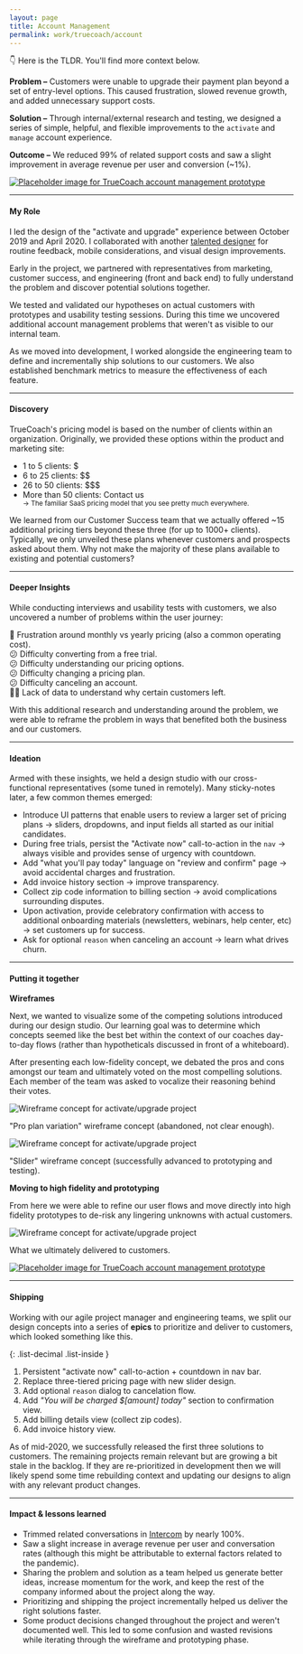 ```yaml
---
layout: page
title: Account Management
permalink: work/truecoach/account
---
```


:point_down: Here is the TLDR. You'll find more context below.

**Problem –** Customers were unable to upgrade their payment plan beyond a set of entry-level options. This caused frustration, slowed revenue growth, and added unnecessary support costs.

**Solution –** Through internal/external research and testing, we designed a series of simple, helpful, and flexible improvements to the `activate` and `manage` account experience.

**Outcome –** We reduced 99% of related support costs and saw a slight improvement in average revenue per user and conversion (~1%).

<a class="mb-16" href="https://www.figma.com/proto/WwEFrpYyYurKdCNAI3zBpB/Activate-and-Upgrade-Copy?node-id=1%3A43&viewport=537%2C376%2C0.03125930204987526&scaling=min-zoom" target="_blank">
  <img class="rounded-2xl shadow-md transition duration-200 ease-in-out transform hover:shadow-lg brighten-5" src="https://user-images.githubusercontent.com/178044/96373580-b6511d80-112a-11eb-9bce-1597d7ad6630.png" alt="Placeholder image for TrueCoach account management prototype" />
</a>

---

#### My Role

I led the design of the "activate and upgrade" experience between October 2019 and April 2020. I collaborated with another <a href="http://twitter.com/joeymurdah" class="link--highlight" target="_blank">talented designer</a> for routine feedback, mobile considerations, and visual design improvements.

Early in the project, we partnered with representatives from marketing, customer success, and engineering (front and back end) to fully understand the problem and discover potential solutions together.

We tested and validated our hypotheses on actual customers with prototypes and usability testing sessions. During this time we uncovered additional account management problems that weren't as visible to our internal team.

As we moved into development, I worked alongside the engineering team to define and incrementally ship solutions to our customers. We also established benchmark metrics to measure the effectiveness of each feature.

---

#### Discovery

TrueCoach's pricing model is based on the number of clients within an organization. Originally, we provided these options within the product and marketing site:

<div class="bg-gray-100 dark:bg-gray-900 rounded-lg p-6">
  <ul class="list-disc list-inside">
    <li><span class="font-bold">1 to 5 clients</span>: $</li>
    <li><span class="font-bold">6 to 25 clients</span>: $$</li>
    <li><span class="font-bold">26 to 50 clients</span>: $$$</li>
    <li class="mb-3"><span class="font-bold">More than 50 clients</span>: Contact us</li>
    <small>-> The familiar SaaS pricing model that you see pretty much everywhere.</small>
  </ul>
</div>

We learned from our Customer Success team that we actually offered ~15 additional pricing tiers beyond these three (for up to 1000+ clients). Typically, we only unveiled these plans whenever customers and prospects asked about them. Why not make the majority of these plans available to existing and potential customers?

---

#### Deeper Insights

While conducting interviews and usability tests with customers, we also uncovered a number of problems within the user journey:

🤔 Frustration around monthly vs yearly pricing (also a common operating cost).<br>
😕 Difficulty converting from a free trial.<br>
😕 Difficulty understanding our pricing options.<br>
😕 Difficulty changing a pricing plan.<br>
😕 Difficulty canceling an account.<br>
🤷‍♀️ Lack of data to understand why certain customers left.

With this additional research and understanding around the problem, we were able to reframe the problem in ways that benefited both the business and our customers.

---

#### Ideation

Armed with these insights, we held a design studio with our cross-functional representatives (some tuned in remotely). Many sticky-notes later, a few common themes emerged:

- Introduce UI patterns that enable users to review a larger set of pricing plans -> sliders, dropdowns, and input fields all started as our initial candidates.
- During free trials, persist the "Activate now" call-to-action in the `nav` -> always visible and provides sense of urgency with countdown.
- Add "what you'll pay today" language on "review and confirm" page -> avoid accidental charges and frustration.
- Add invoice history section -> improve transparency.
- Collect zip code information to billing section -> avoid complications surrounding disputes.
- Upon activation, provide celebratory confirmation with access to additional onboarding materials (newsletters, webinars, help center, etc) -> set customers up for success.
- Ask for optional `reason` when canceling an account -> learn what drives churn.

---

#### Putting it together

**Wireframes**

Next, we wanted to visualize some of the competing solutions introduced during our design studio. Our learning goal was to determine which concepts seemed like the best bet within the context of our coaches day-to-day flows (rather than hypotheticals discussed in front of a whiteboard).

After presenting each low-fidelity concept, we debated the pros and cons amongst our team and ultimately voted on the most compelling solutions. Each member of the team was asked to vocalize their reasoning behind their votes.

<div class="mb-16 mt-12">
  <img class="shadow-lg border border-gray-200" src="https://user-images.githubusercontent.com/178044/97215018-8c7ea300-1789-11eb-9617-137ae2b84ed8.png" alt="Wireframe concept for activate/upgrade project">
  <p class="text-sm italic text-center">"Pro plan variation" wireframe concept (abandoned, not clear enough).</p>
</div>

<div class="mb-16">
  <img class="shadow-lg border border-gray-200" src="https://user-images.githubusercontent.com/178044/97215032-90122a00-1789-11eb-85e5-d10b410e749d.png" alt="Wireframe concept for activate/upgrade project">
  <p class="text-sm italic text-center">"Slider" wireframe concept (successfully advanced to prototyping and testing).</p>
</div>

**Moving to high fidelity and prototyping**

From here we were able to refine our user flows and move directly into high fidelity prototypes to de-risk any lingering unknowns with actual customers.

<div class="mb-16">
  <img class="shadow-lg border border-gray-200" src="https://user-images.githubusercontent.com/178044/97218618-89d27c80-178e-11eb-9f04-d1fe46a8051b.png" alt="Wireframe concept for activate/upgrade project">
  <p class="text-sm italic text-center">What we ultimately delivered to customers.</p>
</div>

<a class="mb-16" href="https://www.figma.com/proto/WwEFrpYyYurKdCNAI3zBpB/Activate-and-Upgrade-Copy?node-id=1%3A43&viewport=537%2C376%2C0.03125930204987526&scaling=min-zoom" target="_blank">
  <img class="rounded-2xl shadow-md transition duration-200 ease-in-out transform hover:shadow-lg brighten-5" src="https://user-images.githubusercontent.com/178044/96373580-b6511d80-112a-11eb-9bce-1597d7ad6630.png" alt="Placeholder image for TrueCoach account management prototype" />
</a>

---

#### Shipping

Working with our agile project manager and engineering teams, we split our design concepts into a series of **epics** to prioritize and deliver to customers, which looked something like this.

{: .list-decimal .list-inside }
1. Persistent "activate now" call-to-action + countdown in nav bar.
2. Replace three-tiered pricing page with new slider design.
3. Add optional `reason` dialog to cancelation flow.
4. Add _"You will be charged $[amount] today"_ section to confirmation view.
5. Add billing details view (collect zip codes).
6. Add invoice history view.

As of mid-2020, we successfully released the first three solutions to customers. The remaining projects remain relevant but are growing a bit stale in the backlog. If they are re-prioritized in development then we will likely spend some time rebuilding context and updating our designs to align with any relevant product changes.

---

#### Impact & lessons learned

- Trimmed related conversations in <a href="www.intercom.com" target="_blank" class="link--highlight">Intercom</a> by nearly 100%.
- Saw a slight increase in average revenue per user and conversation rates (although this might be attributable to external factors related to the pandemic).
- Sharing the problem and solution as a team helped us generate better ideas, increase momentum for the work, and keep the rest of the company informed about the project along the way.
- Prioritizing and shipping the project incrementally helped us deliver the right solutions faster.
- Some product decisions changed throughout the project and weren't documented well. This led to some confusion and wasted revisions while iterating through the wireframe and prototyping phase.

